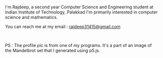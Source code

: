 I'm Rajdeep, a second year Computer Science and Engineering student at Indian Institute of Technology, Palakkad
I'm primarily interested in computer science and mathematics.

You can reach me at my email : rajdeep31415@gmail.com

<br>

PS : The profile pic is from one of my programs. It's a part of an image of the Mandelbrot set that I generated using p5.js.
